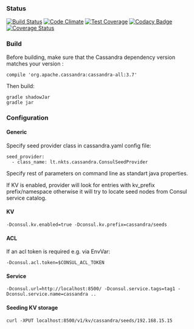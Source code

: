 ### Status
[![Build Status](https://travis-ci.org/nkts/cassandra-consul-seed-provider.svg?branch=master)](https://travis-ci.org/nkts/cassandra-consul-seed-provider)
[![Code Climate](https://codeclimate.com/github/nkts/cassandra-consul-seed-provider/badges/gpa.svg)](https://codeclimate.com/github/nkts/cassandra-consul-seed-provider)
[![Test Coverage](https://codeclimate.com/github/nkts/cassandra-consul-seed-provider/badges/coverage.svg)](https://codeclimate.com/github/nkts/cassandra-consul-seed-provider/coverage)
[![Codacy Badge](https://api.codacy.com/project/badge/Grade/38b51df63b5f4be8ad638e440c5bccb1)](https://www.codacy.com/app/marius-karnauskas/cassandra-consul-seed-provider?utm_source=github.com&amp;utm_medium=referral&amp;utm_content=nkts/cassandra-consul-seed-provider&amp;utm_campaign=Badge_Grade)
[![Coverage Status](https://coveralls.io/repos/github/nkts/cassandra-consul-seed-provider/badge.svg?branch=dynamic_version)](https://coveralls.io/github/nkts/cassandra-consul-seed-provider?branch=dynamic_version)

### Build

Before building, make sure that the Cassandra dependency version matches your version :

	compile 'org.apache.cassandra:cassandra-all:3.7'

Then build:

    gradle shadowJar
    gradle jar

### Configuration
#### Generic

Specify seed provider class in cassandra.yaml config file:

    seed_provider:
      - class_name: lt.nkts.cassandra.ConsulSeedProvider

Specify rest of parameters on command line as standart java properties.

If KV is enabled, provider will look for entries with kv_prefix prefix/namespace otherwise it will try to locate seed
nodes from Consul service catalog.

#### KV

    -Dconsul.kv.enabled=true -Dconsul.kv.prefix=cassandra/seeds

#### ACL

If an acl token is required e.g. via EnvVar:

    -Dconsul.acl.token=$CONSUL_ACL_TOKEN


#### Service


    -Dconsul.url=http://localhost:8500/ -Dconsul.service.tags=tag1 -Dconsul.service.name=cassandra ..

#### Seeding KV storage

    curl -XPUT localhost:8500/v1/kv/cassandra/seeds/192.168.15.15

